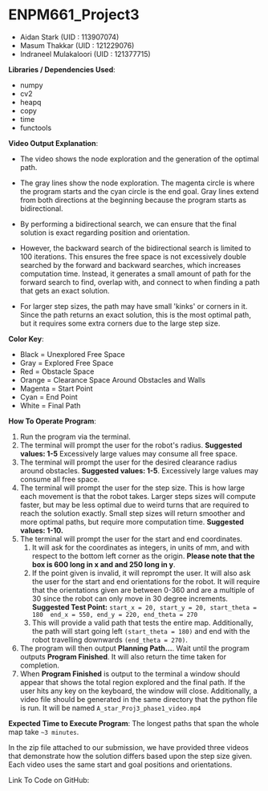 # ENPM661_Project3

- Aidan Stark (UID : 113907074)
- Masum Thakkar (UID : 121229076)
- Indraneel Mulakaloori (UID : 121377715)



**Libraries / Dependencies Used**:
- numpy
- cv2
- heapq
- copy
- time
- functools

**Video Output Explanation**:
- The video shows the node exploration and the generation of the optimal path. 
- The gray lines show the node exploration. 
The magenta circle is where the program starts and the cyan circle is the end goal. Gray lines extend from both directions
at the beginning because the program starts as bidirectional. 
- By performing a bidirectional search, we can ensure that the
final solution is exact regarding position and orientation. 
- However, the backward search of the bidirectional search is 
limited to 100 iterations. This ensures the free space is not excessively double searched by the forward and backward
searches, which increases computation time. Instead, it generates a small amount of path for the forward search to find,
overlap with, and connect to when finding a path that gets an exact solution. 

- For larger step sizes, the path may have small
'kinks' or corners in it. Since the path returns an exact solution, this is the most optimal path, but it requires some extra 
corners due to the large step size. 

**Color Key**:
- Black = Unexplored Free Space
- Gray = Explored Free Space
- Red = Obstacle Space
- Orange = Clearance Space Around Obstacles and Walls
- Magenta = Start Point
- Cyan = End Point
- White = Final Path

**How To Operate Program**:
1. Run the program via the terminal.
2. The terminal will prompt the user for the robot's radius. **Suggested values: 1-5**
    Excessively large values may consume all free space.
3. The terminal will prompt the user for the desired clearance radius around obstacles.
    **Suggested values: 1-5**. Excessively large values may consume all free space.
4. The terminal will prompt the user for the step size. This is how large each movement is
    that the robot takes. Larger steps sizes will compute faster, but may be less optimal due to
    weird turns that are required to reach the solution exactly. Small step sizes will return smoother
    and more optimal paths, but require more computation time. **Suggested values: 1-10.**
5. The terminal will prompt the user for the start and end coordinates. 
    1) It will ask for the coordinates as integers, in units of mm, and with respect
    to the bottom left corner as the origin. **Please note that the box is 600 long
    in x and and 250 long in y**. 
    2) If the point given is invalid, it will reprompt the user. It will also ask
    the user for the start and end orientations for the robot. It will require that the orientations given
    are between 0-360 and are a multiple of 30 since the robot can only move in 30 degree increments. 
    **Suggested Test Point:** 
     ``
     start_x = 20, start_y = 20, start_theta = 180 
     end_x = 550, end_y = 220, end_theta = 270
    `` 
    3) This will provide a valid path that tests the entire map. Additionally, the path will start going left
    `(start_theta = 180)` and end with the robot travelling downwards `(end_theta = 270)`.
6. The program will then output **Planning Path...**. Wait until the program outputs **Program Finished**. It
    will also return the time taken for completion.
7. When **Program Finished** is output to the terminal a window should appear that shows the total
    region explored and the final path. If the user hits any key on the keyboard, the window will close.
    Additionally, a video file should be generated in the same
    directory that the python file is run. It will be named `A_star_Proj3_phase1_video.mp4`

**Expected Time to Execute Program**: 
The longest paths that span the whole map take `~3 minutes`. 

In the zip file attached to our submission, we have provided three videos that demonstrate how
the solution differs based upon the step size given. Each video uses the same start and goal 
positions and orientations. 

Link To Code on GitHub:

